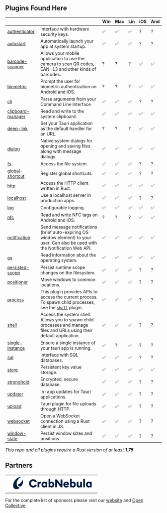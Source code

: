 ## Plugins Found Here

|                                                 |                                                        | Win | Mac | Lin | iOS | And |
| ----------------------------------------------- | ------------------------------------------------------ | --- | --- | --- | --- | --- |
| [authenticator](plugins/authenticator)          | Interface with hardware security keys.                 | ✅  | ✅  | ✅  | ?   | ?   |
| [autostart](plugins/autostart)                  | Automatically launch your app at system startup.       | ✅  | ✅  | ✅  | ?   | ?   |
| [barcode-scanner](plugins/barcode-scanner)      | Allows your mobile application to use the camera to scan QR codes, EAN-13 and other kinds of barcodes.                                                                                                  | ?   | ?   | ?   | ✅  | ✅  |
| [biometric](plugins/biometric)                  | Prompt the user for biometric authentication on Android and iOS.                                                                                                       | ?   | ?   | ?   | ✅  | ✅  |
| [cli](plugins/cli)                              | Parse arguments from your Command Line Interface       | ✅  | ✅  | ✅  | ?   | ?   |
| [clipboard-manager](plugins/clipboard-manager)  | Read and write to the system clipboard.                | ✅  | ✅  | ✅  | ✅  | ✅  |
| [deep-link](plugins/deep-link)                  | Set your Tauri application as the default handler for an URL.                                                                                                       | ?   | ?   | ?   | ✅   | ✅  |
| [dialog](plugins/dialog)                        | Native system dialogs for opening and saving files along with message dialogs.                                                                                                   | ✅  | ✅  | ✅  | ✅  | ✅ |
| [fs](plugins/fs)                                | Access the file system.                                | ✅   | ✅   | ✅   | ?   | ?  |
| [global-shortcut](plugins/global-shortcut)      | Register global shortcuts.                             | ✅  | ✅  | ✅  | ?   | ?  |
| [http](plugins/http)                            | Access the HTTP client written in Rust.                | ✅   | ✅   | ✅   | ✅   | ✅  |
| [localhost](plugins/localhost)                  | Use a localhost server in production apps.             | ✅  | ✅  | ✅  | ?   | ?  |
| [log](plugins/log)                              | Configurable logging.                                  | ✅  | ✅  | ✅  | ✅  | ✅ |
| [nfc](plugins/nfc)                              | Read and write NFC tags on Android and iOS.            | ?   | ?   | ?   | ✅  | ✅  |
| [notification](plugins/notification)            | Send message notifications (brief auto-expiring OS window element) to your user. Can also be used with the Notification Web API.                                                                                      | ✅  | ✅  | ✅  | ✅  | ✅  |
| [os](plugins/os)                                | Read information about the operating system.           | ✅  | ✅  | ✅  | ✅   | ✅ |
| [persisted-scope](plugins/persisted-scope)      | Persist runtime scope changes on the filesystem.       | ✅  | ✅  | ✅  | ?   | ?   |
| [positioner](plugins/positioner)                | Move windows to common locations.                      | ✅  | ✅  | ✅  | ?   | ?   |
| [process](plugins/process)                      | This plugin provides APIs to access the current process. To spawn child processes, see the [`shell`](https://github.com/tauri-apps/tauri-plugin-shell) plugin.                                                          | ✅   | ✅   | ✅   | ?   | ?   |
| [shell](plugins/shell)                          | Access the system shell. Allows you to spawn child processes and manage files and URLs using their default application.                                                                                               | ✅   | ✅   | ✅   | ?   | ?   |
| [single-instance](plugins/single-instance)      | Ensure a single instance of your tauri app is running. | ✅  | ?   | ✅  | ?   | ?   |
| [sql](plugins/sql)                              | Interface with SQL databases.                          | ✅  | ✅  | ✅  | ?   | ?   |
| [store](plugins/store)                          | Persistent key value storage.                          | ✅  | ✅  | ✅  | ✅   | ✅   |
| [stronghold](plugins/stronghold)                | Encrypted, secure database.                            | ✅  | ✅  | ✅  | ?   | ?   |
| [updater](plugins/updater)                      | In-app updates for Tauri applications.                 | ✅  | ✅  | ✅  | ?   | ?   |
| [upload](plugins/upload)                        | Tauri plugin for file uploads through HTTP.            | ✅  | ✅  | ✅  | ?   | ?   |
| [websocket](plugins/websocket)                  | Open a WebSocket connection using a Rust client in JS. | ✅  | ✅  | ✅  | ?   | ?   |
| [window-state](plugins/window-state)            | Persist window sizes and positions.                    | ✅  | ✅  | ✅  | ?   | ?   |

_This repo and all plugins require a Rust version of at least **1.75**_

## Partners

<table>
  <tbody>
    <tr>
      <td align="center" valign="middle">
        <a href="https://crabnebula.dev" target="_blank">
          <img src=".github/sponsors/crabnebula.svg" alt="CrabNebula" width="283">
        </a>
      </td>
    </tr>
  </tbody>
</table>

For the complete list of sponsors please visit our [website](https://tauri.app#sponsors) and [Open Collective](https://opencollective.com/tauri).
